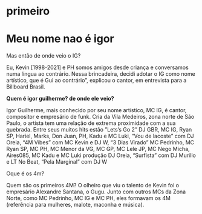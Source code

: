 # primeiro<!DOCTYPE html>
<html lang="en">
<head>
    <meta charset="UTF-8">
    <meta name="viewport" content="width=device-width, initial-scale=1.0">
    <title>Document</title>
</head>
<body>
<h1>  Meu nome nao é igor </h1>
<P>Mas então de onde veio o IG? </p>
<p>Eu, Kevin [1998-2021] e PH somos amigos desde criança e conversamos numa língua ao contrário. Nessa brincadeira, decidi adotar o IG como nome artístico, que é Gui ao contrário”, explicou o cantor, em entrevista para a Billboard Brasil.</p>
<p><strong> Quem é igor guilherme? de onde ele veio?</strong><p>
  <p>Igor Guilherme, mais conhecido por seu nome artístico, MC IG, é cantor, compositor e empresário de funk.  Cria da Vila Medeiros, zona norte de São Paulo, o artista tem uma relação de extrema proximidade com a sua quebrada.  Entre seus muitos hits estão ”Lets’s Go 2” DJ GBR, MC IG, Ryan SP, Hariel, Marks, Don Juan, PH, Kadu e MC Luki,  “Vou de lacoste” com DJ Oreia, “4M Vibes” com MC Kevin e DJ W,  “3 Dias Virado” MC Pedrinho, MC Ryan SP, MC PH, MC Menor da VG, MC GP, MC Lele JP, MC Nego Micha, Aires085, MC Kadu e MC Luki  produção DJ Oreia, “Surfista” com DJ Murillo e LT No Beat, “Pela Marginal” com DJ W</p>
  <p>Oque é os 4m?</p>
  <p>Quem são os primeiros 4M? O olheiro que viu o talento de Kevin foi o empresário Alexandre Santana, o Gugu. Junto com outros MCs da Zona Norte, como MC Pedrinho, MC IG e MC PH, eles formavam os 4M (referência para mulheres, malote, maconha e música).</p>
</body>
</html>
